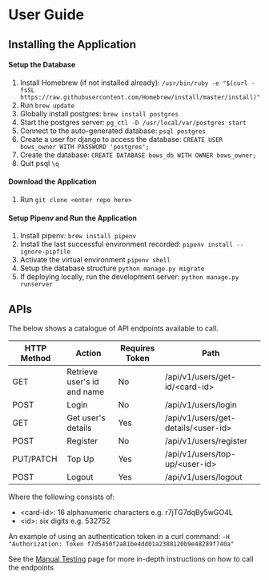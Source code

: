 # User Guide
## Installing the Application
#### Setup the Database
1. Install Homebrew (if not installed already): `/usr/bin/ruby -e "$(curl -fsSL
https://raw.githubusercontent.com/Homebrew/install/master/install)"`
1. Run `brew update`
1. Globally install postgres: `brew install postgres`
1. Start the postgres server: `pg_ctl -D /usr/local/var/postgres start`
1. Connect to the auto-generated database: `psql postgres`
1. Create a user for django to access the database: `CREATE USER bows_owner WITH PASSWORD 'postgres';`
1. Create the database: `CREATE DATABASE bows_db WITH OWNER bows_owner;`
1. Quit psql `\q`
#### Download the Application
1. Run `git clone <enter repo here>`
#### Setup Pipenv and Run the Application
1. Install pipenv: `brew install pipenv`
1. Install the last successful environment recorded: `pipenv install --ignore-pipfile`
1. Activate the virtual environment `pipenv shell`
1. Setup the database structure `python manage.py migrate`
1. If deploying locally, run the development server: `python manage.py runserver`
## APIs
The below shows a catalogue of API endpoints available to call.

HTTP Method | Action | Requires Token | Path
--- | --- | --- | ---
GET | Retrieve user's id and name | No | /api/v1/users/get-id/\<card-id>
POST | Login  | No | /api/v1/users/login
GET | Get user's details | Yes | /api/v1/users/get-details/\<user-id>
POST | Register | No | /api/v1/users/register
PUT/PATCH | Top Up | Yes | /api/v1/users/top-up/\<user-id>
POST | Logout | Yes | /api/v1/users/logout

Where the following consists of:
* \<card-id>: 16 alphanumeric characters e.g. r7jTG7dqBy5wGO4L
* \<id>: six digits  e.g. 532752

An example of using an authentication token in a curl command:
`-H "Authorization: Token f7d5450f2a81be4dd01a2388120b9e48289f740a"`

See the [Manual Testing](manual_testing.md) page for more in-depth instructions on how to call the endpoints
